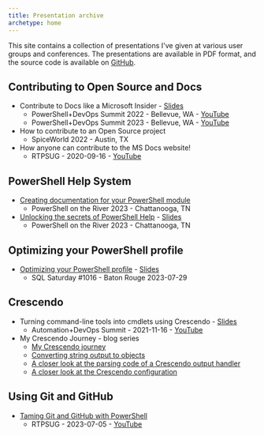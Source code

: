 ```yaml
---
title: Presentation archive
archetype: home
---
```

<!-- markdownlint-disable MD041 -->

This site contains a collection of presentations I've given at various user groups and conferences.
The presentations are available in PDF format, and the source code is available on [GitHub][14].

## Contributing to Open Source and Docs

- Contribute to Docs like a Microsoft Insider - [<i class="far fa-file-pdf"></i> Slides][01]
  - PowerShell+DevOps Summit 2022 - Bellevue, WA - [<i class="fab fa-youtube"></i> YouTube][18]
  - PowerShell+DevOps Summit 2023 - Bellevue, WA - [<i class="fab fa-youtube"></i> YouTube][20]
- How to contribute to an Open Source project
  - SpiceWorld 2022 - Austin, TX
- How anyone can contribute to the MS Docs website!
  - RTPSUG - 2020-09-16 - [<i class="fab fa-youtube"></i> YouTube][16]

## PowerShell Help System

- [Creating documentation for your PowerShell module][15]
  - PowerShell on the River 2023 - Chattanooga, TN
- [Unlocking the secrets of PowerShell Help][06] - [<i class="far fa-file-pdf"></i> Slides][03]
  - PowerShell on the River 2023 - Chattanooga, TN

## Optimizing your PowerShell profile

- [Optimizing your PowerShell profile][07] - [<i class="far fa-file-pdf"></i> Slides][04]
  - SQL Saturday #1016 - Baton Rouge 2023-07-29

## Crescendo

- Turning command-line tools into cmdlets using Crescendo - [<i class="far fa-file-pdf"></i> Slides][02]
  - Automation+DevOps Summit - 2021-11-16 - [<i class="fab fa-youtube"></i> YouTube][19]
- My Crescendo Journey - blog series
  - [My Crescendo journey][13]
  - [Converting string output to objects][12]
  - [A closer look at the parsing code of a Crescendo output handler][11]
  - [A closer look at the Crescendo configuration][10]

## Using Git and GitHub

- [Taming Git and GitHub with PowerShell][05]
  - RTPSUG - 2023-07-05 - [<i class="fab fa-youtube"></i> YouTube][17]

<!-- link references -->
[01]: ./downloads/ContributeDocs/Contribute%20to%20Docs%20like%20a%20Microsoft%20Insider.pdf
[02]: ./downloads/Crescendo/Get%20more%20from%20your%20tooling%20with%20Crescendo.pdf
[03]: ./downloads/PSHelp/Unlocking%20the%20secrets%20of%20PowerShell%20Help.pdf
[04]: ./downloads/PSProfiles/Optimizing%20Your%20PowerShell%20Profile.pdf
[05]: ./github/
[06]: ./pshelp/
[07]: ./psprofiles/
[10]: https://devblogs.microsoft.com/powershell-community/a-closer-look-at-the-crescendo-configuration/
[11]: https://devblogs.microsoft.com/powershell-community/a-closer-look-at-the-parsing-code-of-a-crescendo-output-handler/
[12]: https://devblogs.microsoft.com/powershell-community/converting-string-output-to-objects/
[13]: https://devblogs.microsoft.com/powershell-community/my-crescendo-journey/
[14]: https://github.com/sdwheeler/presentations
[15]: https://mikefrobbins.github.io/psdocs-how-to
[16]: https://www.youtube.com/watch?v=0_DEB61YOMc
[17]: https://www.youtube.com/watch?v=5TPR66fFrsQ
[18]: https://www.youtube.com/watch?v=9-_VPIu6zLw
[19]: https://www.youtube.com/watch?v=acynivRDg7g
[20]: https://www.youtube.com/watch?v=ZQODV8krq1Q
